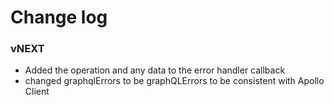 # Change log

### vNEXT
- Added the operation and any data to the error handler callback
- changed graphqlErrors to be graphQLErrors to be consistent with Apollo Client
